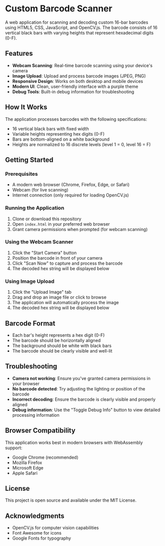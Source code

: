 # Custom Barcode Scanner

A web application for scanning and decoding custom 16-bar barcodes using HTML5, CSS, JavaScript, and OpenCV.js. The barcode consists of 16 vertical black bars with varying heights that represent hexadecimal digits (0-F).

## Features

- **Webcam Scanning**: Real-time barcode scanning using your device's camera
- **Image Upload**: Upload and process barcode images (JPEG, PNG)
- **Responsive Design**: Works on both desktop and mobile devices
- **Modern UI**: Clean, user-friendly interface with a purple theme
- **Debug Tools**: Built-in debug information for troubleshooting

## How It Works

The application processes barcodes with the following specifications:
- 16 vertical black bars with fixed width
- Variable heights representing hex digits (0-F)
- Bars are bottom-aligned on a white background
- Heights are normalized to 16 discrete levels (level 1 = 0, level 16 = F)

## Getting Started

### Prerequisites

- A modern web browser (Chrome, Firefox, Edge, or Safari)
- Webcam (for live scanning)
- Internet connection (only required for loading OpenCV.js)

### Running the Application

1. Clone or download this repository
2. Open `index.html` in your preferred web browser
3. Grant camera permissions when prompted (for webcam scanning)

### Using the Webcam Scanner

1. Click the "Start Camera" button
2. Position the barcode in front of your camera
3. Click "Scan Now" to capture and process the barcode
4. The decoded hex string will be displayed below

### Using Image Upload

1. Click the "Upload Image" tab
2. Drag and drop an image file or click to browse
3. The application will automatically process the image
4. The decoded hex string will be displayed below

## Barcode Format

- Each bar's height represents a hex digit (0-F)
- The barcode should be horizontally aligned
- The background should be white with black bars
- The barcode should be clearly visible and well-lit

## Troubleshooting

- **Camera not working**: Ensure you've granted camera permissions in your browser
- **No barcode detected**: Try adjusting the lighting or position of the barcode
- **Incorrect decoding**: Ensure the barcode is clearly visible and properly aligned
- **Debug information**: Use the "Toggle Debug Info" button to view detailed processing information

## Browser Compatibility

This application works best in modern browsers with WebAssembly support:
- Google Chrome (recommended)
- Mozilla Firefox
- Microsoft Edge
- Apple Safari

## License

This project is open source and available under the MIT License.

## Acknowledgments

- OpenCV.js for computer vision capabilities
- Font Awesome for icons
- Google Fonts for typography
